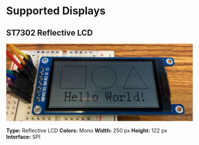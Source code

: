 # Supported Displays

## ST7302 Reflective LCD

![ST7302](st7302.jpg "ST7302")

**Type:** Reflective LCD
**Colors:** Mono
**Width:** 250 px
**Height:** 122 px
**Interface:** SPI
